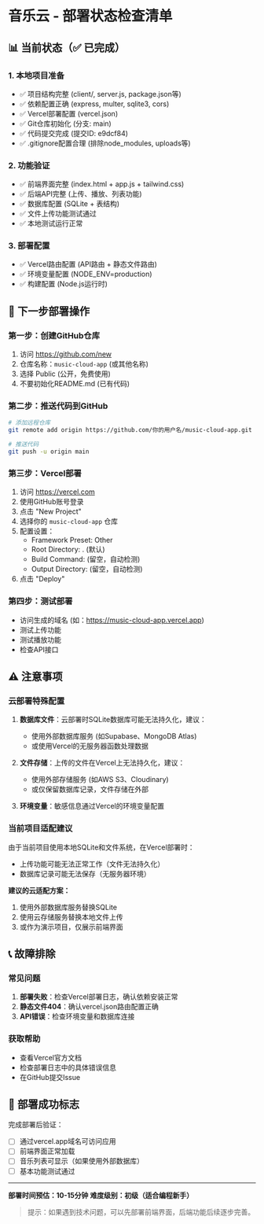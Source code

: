 # 音乐云 - 部署状态检查清单

## 📊 当前状态（✅ 已完成）

### 1. 本地项目准备
- ✅ 项目结构完整 (client/, server.js, package.json等)
- ✅ 依赖配置正确 (express, multer, sqlite3, cors)
- ✅ Vercel部署配置 (vercel.json)
- ✅ Git仓库初始化 (分支: main)
- ✅ 代码提交完成 (提交ID: e9dcf84)
- ✅ .gitignore配置合理 (排除node_modules, uploads等)

### 2. 功能验证
- ✅ 前端界面完整 (index.html + app.js + tailwind.css)
- ✅ 后端API完整 (上传、播放、列表功能)
- ✅ 数据库配置 (SQLite + 表结构)
- ✅ 文件上传功能测试通过
- ✅ 本地测试运行正常

### 3. 部署配置
- ✅ Vercel路由配置 (API路由 + 静态文件路由)
- ✅ 环境变量配置 (NODE_ENV=production)
- ✅ 构建配置 (Node.js运行时)

## 🚀 下一步部署操作

### 第一步：创建GitHub仓库
1. 访问 https://github.com/new
2. 仓库名称：`music-cloud-app` (或其他名称)
3. 选择 Public (公开，免费使用)
4. 不要初始化README.md (已有代码)

### 第二步：推送代码到GitHub
```bash
# 添加远程仓库
git remote add origin https://github.com/你的用户名/music-cloud-app.git

# 推送代码
git push -u origin main
```

### 第三步：Vercel部署
1. 访问 https://vercel.com
2. 使用GitHub账号登录
3. 点击 "New Project"
4. 选择你的 `music-cloud-app` 仓库
5. 配置设置：
   - Framework Preset: Other
   - Root Directory: . (默认)
   - Build Command: (留空，自动检测)
   - Output Directory: (留空，自动检测)
6. 点击 "Deploy"

### 第四步：测试部署
- 访问生成的域名 (如：https://music-cloud-app.vercel.app)
- 测试上传功能
- 测试播放功能
- 检查API接口

## ⚠️ 注意事项

### 云部署特殊配置
1. **数据库文件**：云部署时SQLite数据库可能无法持久化，建议：
   - 使用外部数据库服务 (如Supabase、MongoDB Atlas)
   - 或使用Vercel的无服务器函数处理数据

2. **文件存储**：上传的文件在Vercel上无法持久化，建议：
   - 使用外部存储服务 (如AWS S3、Cloudinary)
   - 或仅保留数据库记录，文件存储在外部

3. **环境变量**：敏感信息通过Vercel的环境变量配置

### 当前项目适配建议
由于当前项目使用本地SQLite和文件系统，在Vercel部署时：
- 上传功能可能无法正常工作（文件无法持久化）
- 数据库记录可能无法保存（无服务器环境）

**建议的云适配方案：**
1. 使用外部数据库服务替换SQLite
2. 使用云存储服务替换本地文件上传
3. 或作为演示项目，仅展示前端界面

## 📞 故障排除

### 常见问题
1. **部署失败**：检查Vercel部署日志，确认依赖安装正常
2. **静态文件404**：确认vercel.json路由配置正确
3. **API错误**：检查环境变量和数据库连接

### 获取帮助
- 查看Vercel官方文档
- 检查部署日志中的具体错误信息
- 在GitHub提交Issue

## 🎯 部署成功标志

完成部署后验证：
- [ ] 通过vercel.app域名可访问应用
- [ ] 前端界面正常加载
- [ ] 音乐列表可显示（如果使用外部数据库）
- [ ] 基本功能测试通过

---

**部署时间预估：10-15分钟**
**难度级别：初级（适合编程新手）**

> 提示：如果遇到技术问题，可以先部署前端界面，后端功能后续逐步完善。